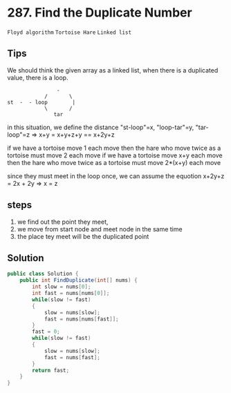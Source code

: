 # 287. Find the Duplicate Number
`Floyd algorithm` `Tortoise Hare` `Linked list`

## Tips
We should think the given array as a linked list,
when there is a duplicated value, there is a loop.
```
                - 
            /       \
st  -  - loop        |
            \       /
               tar
```
in this situation, we define the distance "st-loop"=x, "loop-tar"=y, "tar-loop"=z
=> x+y = x+y+z+y == x+2y+z

if we have a tortoise move 1 each move
then the hare who move twice as a tortoise must move 2 each move
if we have a tortoise move x+y each move
then the hare who move twice as a tortoise must move 2*(x+y) each move


since they must meet in the loop once,
we can assume the equotion x+2y+z = 2x + 2y => x = z

## steps

1. we find out the point they meet,
2. we move from start node and meet node in the same time
3. the place tey meet will be the duplicated point

## Solution
```csharp
public class Solution {
    public int FindDuplicate(int[] nums) {
        int slow = nums[0];
        int fast = nums[nums[0]];
        while(slow != fast)
        {
            slow = nums[slow];
            fast = nums[nums[fast]];
        }
        fast = 0;
        while(slow != fast)
        {
            slow = nums[slow];
            fast = nums[fast];
        }
        return fast;
    }
}
```

